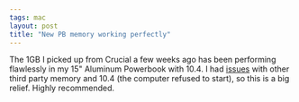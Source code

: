 ```yaml
---
tags: mac
layout: post
title: "New PB memory working perfectly"
---
```




<p>The 1GB I picked up from Crucial a few weeks ago has been performing flawlessly in my 15" Aluminum Powerbook with 10.4. I had <a href="http://www.cwinters.com/news/display/3371">issues</a> with other third party memory and 10.4 (the computer refused to start), so this is a big relief. Highly recommended.</p>


